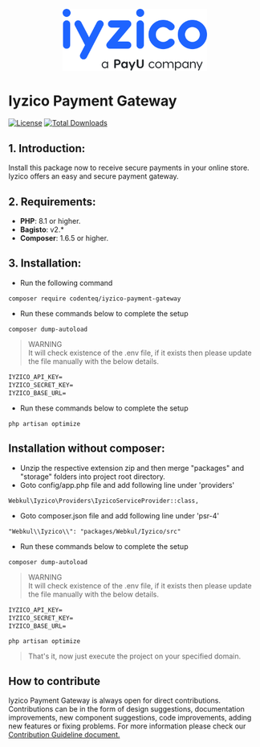<p align="center"><a href="https://codenteq.com" target="_blank"><img src="src/Resources/assets/images/iyzico.svg" width="288"></a></p>

# Iyzico Payment Gateway
[![License](https://poser.pugx.org/codenteq/iyzico-payment-gateway/license)](https://github.com/codenteq/iyzico-payment-gateway/blob/master/LICENSE)
[![Total Downloads](https://poser.pugx.org/codenteq/iyzico-payment-gateway/d/total)](https://packagist.org/packages/codenteq/iyzico-payment-gateway)

## 1. Introduction:

Install this package now to receive secure payments in your online store. Iyzico offers an easy and secure payment gateway.

## 2. Requirements:

* **PHP**: 8.1 or higher.
* **Bagisto**: v2.*
* **Composer**: 1.6.5 or higher.

## 3. Installation:

- Run the following command
```
composer require codenteq/iyzico-payment-gateway
```

- Run these commands below to complete the setup
```
composer dump-autoload
```

> WARNING <br>
> It will check existence of the .env file, if it exists then please update the file manually with the below details.
```
IYZICO_API_KEY=
IYZICO_SECRET_KEY=
IYZICO_BASE_URL=
```

- Run these commands below to complete the setup
```
php artisan optimize
```

## Installation without composer:

- Unzip the respective extension zip and then merge "packages" and "storage" folders into project root directory.
- Goto config/app.php file and add following line under 'providers'

```
Webkul\Iyzico\Providers\IyzicoServiceProvider::class,
```

- Goto composer.json file and add following line under 'psr-4'

```
"Webkul\\Iyzico\\": "packages/Webkul/Iyzico/src"
```

- Run these commands below to complete the setup

```
composer dump-autoload
```

> WARNING <br>
> It will check existence of the .env file, if it exists then please update the file manually with the below details.
```
IYZICO_API_KEY=
IYZICO_SECRET_KEY=
IYZICO_BASE_URL=
```

```
php artisan optimize
```

> That's it, now just execute the project on your specified domain.

## How to contribute
Iyzico Payment Gateway is always open for direct contributions. Contributions can be in the form of design suggestions, documentation improvements, new component suggestions, code improvements, adding new features or fixing problems. For more information please check our [Contribution Guideline document.](https://github.com/codenteq/iyzico-payment-gateway/blob/master/CONTRIBUTING.md)
